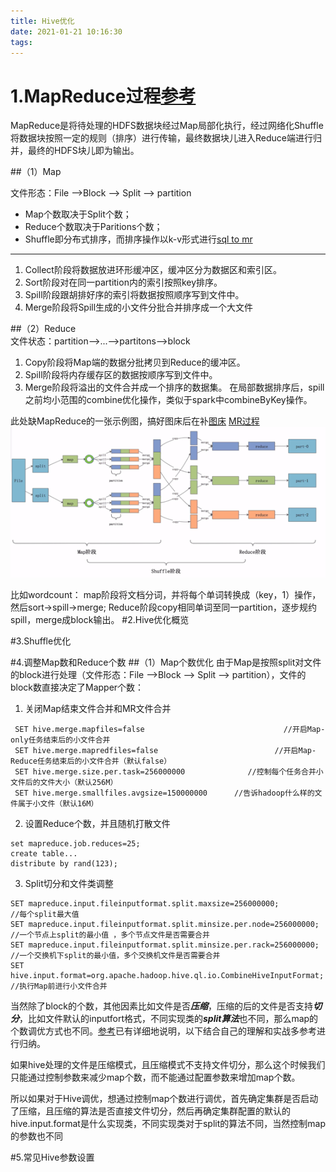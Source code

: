```yaml
---
title: Hive优化
date: 2021-01-21 10:16:30
tags:
---
```

# 1.MapReduce过程[参考](https://www.cnblogs.com/yx-zhang/p/9572221.html)

MapReduce是将待处理的HDFS数据块经过Map局部化执行，经过网络化Shuffle将数据块按照一定的规则（排序）进行传输，最终数据块儿进入Reduce端进行归并，最终的HDFS块儿即为输出。

##（1）Map

文件形态：File -->Block --> Split --> partition  

- Map个数取决于Split个数；
- Reduce个数取决于Paritions个数；
- Shuffle即分布式排序，而排序操作以k-v形式进行[sql to mr](mei团) 

---
1. Collect阶段将数据放进环形缓冲区，缓冲区分为数据区和索引区。
2. Sort阶段对在同一partition内的索引按照key排序。
3. Spill阶段跟胡排好序的索引将数据按照顺序写到文件中。
4. Merge阶段将Spill生成的小文件分批合并排序成一个大文件

##（2）Reduce  
文件状态：partition-->...-->partitons-->block

1. Copy阶段将Map端的数据分批拷贝到Reduce的缓冲区。
2. Spill阶段将内存缓存区的数据按顺序写到文件中。
3. Merge阶段将溢出的文件合并成一个排序的数据集。
在局部数据排序后，spill之前均小范围的combine优化操作，类似于spark中combineByKey操作。 


此处缺MapReduce的一张示例图，搞好图床后在补[图床](https://www.jianshu.com/p/ea1eb11db63f)
[MR过程](https://github.com/Sciencelee0518/Sciencelee0518.github.io/blob/source/source/picture/MapReduce%E8%BF%87%E7%A8%8B.png)
![MR过程](https://github.com/Sciencelee0518/Sciencelee0518.github.io/blob/source/source/picture/MapReduce%E8%BF%87%E7%A8%8B.png)

比如wordcount：
map阶段将文档分词，并将每个单词转换成（key，1）操作，然后sort->spill->merge;
 Reduce阶段copy相同单词至同一partition，逐步规约spill，merge成block输出。
#2.Hive优化概览

#3.Shuffle优化

#4.调整Map数和Reduce个数
##（1）Map个数优化
由于Map是按照split对文件的block进行处理（文件形态：File –>Block –> Split –> partition），文件的block数直接决定了Mapper个数：  

1. 关闭Map结束文件合并和MR文件合并
```
 SET hive.merge.mapfiles=false                               //开启Map-only任务结束后的小文件合并
 SET hive.merge.mapredfiles=false                          //开启Map-Reduce任务结束后的小文件合并（默认false）
 SET hive.merge.size.per.task=256000000              //控制每个任务合并小文件后的文件大小（默认256M）
 SET hive.merge.smallfiles.avgsize=150000000      //告诉hadoop什么样的文件属于小文件（默认16M）
```
2. 设置Reduce个数，并且随机打散文件
```
set mapreduce.job.reduces=25;
create table...
distribute by rand(123);
```
3. Split切分和文件类调整
```
SET mapreduce.input.fileinputformat.split.maxsize=256000000;                    //每个split最大值
SET mapreduce.input.fileinputformat.split.minsize.per.node=256000000;     //一个节点上split的最小值 ，多个节点文件是否需要合并
SET mapreduce.input.fileinputformat.split.minsize.per.rack=256000000;       //一个交换机下split的最小值，多个交换机文件是否需要合并
SET hive.input.format=org.apache.hadoop.hive.ql.io.CombineHiveInputFormat;   //执行Map前进行小文件合并
```

当然除了block的个数，其他因素比如文件是否***压缩***，压缩的后的文件是否支持***切分***，比如文件默认的inputfort格式，不同实现类的***split算法***也不同，那么map的个数调优方式也不同。[参考](https://blog.csdn.net/qq_26442553/article/details/99438121)已有详细地说明，以下结合自己的理解和实战多参考进行归纳。

如果hive处理的文件是压缩模式，且压缩模式不支持文件切分，那么这个时候我们只能通过控制参数来减少map个数，而不能通过配置参数来增加map个数。

所以如果对于Hive调优，想通过控制map个数进行调优，首先确定集群是否启动了压缩，且压缩的算法是否直接文件切分，然后再确定集群配置的默认的hive.input.format是什么实现类，不同实现类对于split的算法不同，当然控制map的参数也不同




#5.常见Hive参数设置